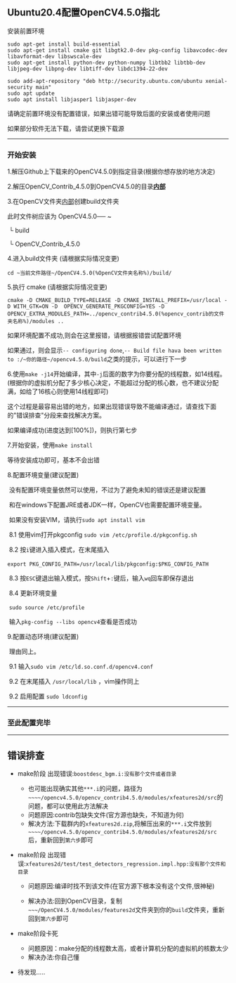 ## Ubuntu20.4配置OpenCV4.5.0指北

安装前置环境

```
sudo apt-get install build-essential    
sudo apt-get install cmake git libgtk2.0-dev pkg-config libavcodec-dev libavformat-dev libswscale-dev 
sudo apt-get install python-dev python-numpy libtbb2 libtbb-dev libjpeg-dev libpng-dev libtiff-dev libdc1394-22-dev

sudo add-apt-repository "deb http://security.ubuntu.com/ubuntu xenial-security main"
sudo apt update
sudo apt install libjasper1 libjasper-dev
```

请确定前置环境没有配置错误，如果出错可能导致后面的安装或者使用问题

如果部分软件无法下载，请尝试更换下载源

---

### 开始安装

1.解压Github上下载来的OpenCV4.5.0到指定目录(根据你想存放的地方决定)

2.解压OpenCV_Contrib_4.5.0到OpenCV4.5.0的目录<u>**内部**</u>

3.在OpenCV文件夹<u>内部</u>创建build文件夹

此时文件树应该为	OpenCV4.5.0── ~ 

​																└  build

​																└	OpenCV_Contrib_4.5.0

4.进入build文件夹	(请根据实际情况变更)

​	`cd ~当前文件路径~/OpenCV4.5.0(%OpenCV文件夹名称%)/build/`



5.执行 cmake 			(请根据实际情况变更)

```
cmake -D CMAKE_BUILD_TYPE=RELEASE -D CMAKE_INSTALL_PREFIX=/usr/local -D WITH_GTK=ON -D 	OPENCV_GENERATE_PKGCONFIG=YES -D OPENCV_EXTRA_MODULES_PATH=../opencv_contrib4.5.0(%opencv_contrib的文件夹名称%)/modules ..
```

如果环境配置不成功,则会在这里报错，请根据报错尝试配置环境

如果通过，则会显示`-- configuring done`,`-- Build file hava been written to :/~你的路径~/opencv4.5.0/build`之类的提示，可以进行下一步



6.使用`make -j14`开始编译，其中`-j`后面的数字为你要分配的线程数，如14线程。(根据你的虚拟机分配了多少核心决定，不能超过分配的核心数，也不建议分配满，如给了16核心则使用14线程即可)

这个过程是最容易出错的地方，如果出现错误导致不能编译通过，请查找下面的"错误排查"分段来查找解决方案。

如果编译成功(进度达到[100%])，则执行第七步



7.开始安装，使用`make install `

等待安装成功即可，基本不会出错



8.配置环境变量(建议配置)

​	没有配置环境变量依然可以使用，不过为了避免未知的错误还是建议配置

​	和在windows下配置JRE或者JDK一样，OpenCV也需要配置环境变量。

​	如果没有安装VIM，请执行`sudo apt install vim`

​	8.1	使用vim打开pkgconfig	`sudo vim /etc/profile.d/pkgconfig.sh `

​	8.2	按`i`键进入插入模式，在末尾插入

​			`export PKG_CONFIG_PATH=/usr/local/lib/pkgconfig:$PKG_CONFIG_PATH`

​	8.3	按`ESC`键退出输入模式，按`Shift`+`:`键后，输入`wq`回车即保存退出

​	8.4	更新环境变量

​			`sudo source /etc/profile`

​	输入`pkg-config --libs opencv4`查看是否成功

9.配置动态环境(建议配置)

​	理由同上。

​	9.1	输入`sudo vim /etc/ld.so.conf.d/opencv4.conf`

​	9.2	在末尾插入	`/usr/local/lib` ，vim操作同上

​	9.2	启用配置	`sudo ldconfig`

---

### 至此配置完毕

---

## 错误排查

* make阶段 出现错误:`boostdesc_bgm.i:没有那个文件或者目录`
  * 也可能出现确实其他`***.i`的问题，路径为`~~~~/opencv4.5.0/opencv_contrib4.5.0/modules/xfeatures2d/src`的问题，都可以使用此方法解决
  * 问题原因:contrib包缺失文件(官方源也缺失，不知道为何)
  * 解决方法:下载群内的`xfeatures2d.zip`,将解压出来的`***.i`文件放到`~~~~/opencv4.5.0/opencv_contrib4.5.0/modules/xfeatures2d/src`后，重新回到`第六步`即可



* make阶段 出现错误:`xfeatures2d/test/test_detectors_regression.impl.hpp:没有那个文件和目录`

  * 问题原因:编译时找不到该文件(在官方源下根本没有这个文件,很神秘)

  * 解决办法:回到OpenCV目录，复制`~~~/OpenCV4.5.0/modules/features2d`文件夹到你的`build`文件夹，重新回到`第六步`即可 

    

* make阶段卡死

  * 问题原因：make分配的线程数太高，或者计算机分配的虚拟机的核数太少
  * 解决办法:你自己懂

* 待发现.....



